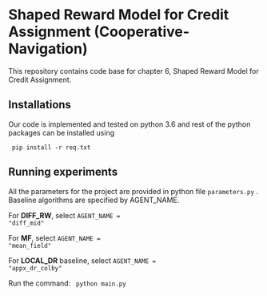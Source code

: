 # Shaped Reward Model for Credit Assignment (Cooperative-Navigation)
This repository contains code base for chapter 6, Shaped Reward Model for Credit Assignment.

## Installations

Our code is implemented and tested on python 3.6 and rest of the python packages can be installed using 

<code> pip install -r req.txt </code>

## Running experiments

All the parameters for the project are provided in python file <code>parameters.py</code> . Baseline algorithms are specified by AGENT_NAME. 

For **DIFF_RW**, select  <code>AGENT_NAME = "diff_mid"</code>

For **MF**, select <code>AGENT_NAME = "mean_field"</code>

For **LOCAL_DR** baseline, select  <code>AGENT_NAME = "appx_dr_colby"</code>

Run the command: <code> python main.py</code>


